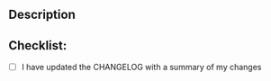 <!--- Title format: [Feature | Fix | Task#]: <summary of your changes> -->

## Description

<!--- Why is this change required? What problem does it solve? -->
<!--- If it fixes an open issue, please link to the issue here. -->

## Checklist:

<!--- Please put an `x` in all the following boxes that apply to these changes. -->

- [ ] I have updated the CHANGELOG with a summary of my changes
<!-- - [ ] I have updated the documentation accordingly -->
<!-- - [ ] My changes have tests around them -->
